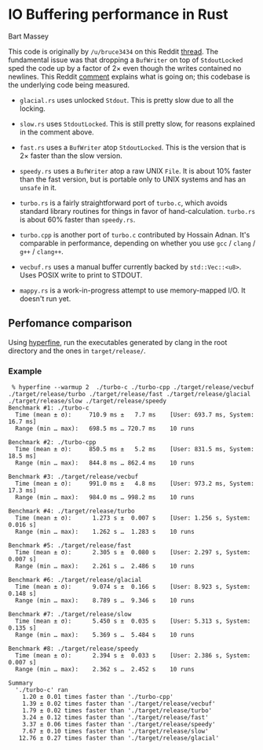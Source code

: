 # IO Buffering performance in Rust
Bart Massey

This code is originally by `/u/bruce3434` on this Reddit
[thread](https://www.reddit.com/r/rust/comments/dogxk8/why_does_buffering_the_already_buffered_stdout/). The
fundamental issue was that dropping a `BufWriter` on top of
`StdoutLocked` sped the code up by a factor of 2× even
though the writes contained no newlines. This Reddit
[comment](https://www.reddit.com/r/rust/comments/dogxk8/why_does_buffering_the_already_buffered_stdout/f5oxnlg?utm_source=share&utm_medium=web2x)
explains what is going on; this codebase is the underlying
code being measured.

* `glacial.rs` uses unlocked `Stdout`. This is pretty slow
  due to all the locking.

* `slow.rs` uses `StdoutLocked`. This is still pretty slow,
  for reasons explained in the comment above.

* `fast.rs` uses a `BufWriter` atop `StdoutLocked`. This is
  the version that is 2× faster than the slow version.

* `speedy.rs` uses a `BufWriter` atop a raw UNIX `File`. It
  is about 10% faster than the fast version, but is portable
  only to UNIX systems and has an `unsafe` in it.

* `turbo.rs` is a fairly straightforward port of `turbo.c`,
  which avoids standard library routines for things in favor
  of hand-calculation. `turbo.rs` is about 60% faster than
  `speedy.rs`.
  
* `turbo.cpp` is another port of `turbo.c` contributed by
  Hossain Adnan. It's comparable in performance, depending
  on whether you use `gcc` / `clang` / `g++` / `clang++`.

* `vecbuf.rs` uses a manual buffer currently backed by 
  `std::Vec::<u8>`. Uses POSIX write to print to STDOUT.

* `mappy.rs` is a work-in-progress attempt to use
  memory-mapped I/O. It doesn't run yet.


## Perfomance comparison

Using [hyperfine](https://github.com/sharkdp/hyperfine), run
the executables generated by clang in the root directory and
the ones in `target/release/`. 

### Example

```
 % hyperfine --warmup 2  ./turbo-c ./turbo-cpp ./target/release/vecbuf ./target/release/turbo ./target/release/fast ./target/release/glacial ./target/release/slow ./target/release/speedy
Benchmark #1: ./turbo-c
  Time (mean ± σ):     710.9 ms ±   7.7 ms    [User: 693.7 ms, System: 16.7 ms]
  Range (min … max):   698.5 ms … 720.7 ms    10 runs
 
Benchmark #2: ./turbo-cpp
  Time (mean ± σ):     850.5 ms ±   5.2 ms    [User: 831.5 ms, System: 18.5 ms]
  Range (min … max):   844.8 ms … 862.4 ms    10 runs
 
Benchmark #3: ./target/release/vecbuf
  Time (mean ± σ):     991.0 ms ±   4.8 ms    [User: 973.2 ms, System: 17.3 ms]
  Range (min … max):   984.0 ms … 998.2 ms    10 runs
 
Benchmark #4: ./target/release/turbo
  Time (mean ± σ):      1.273 s ±  0.007 s    [User: 1.256 s, System: 0.016 s]
  Range (min … max):    1.262 s …  1.283 s    10 runs
 
Benchmark #5: ./target/release/fast
  Time (mean ± σ):      2.305 s ±  0.080 s    [User: 2.297 s, System: 0.007 s]
  Range (min … max):    2.261 s …  2.486 s    10 runs
 
Benchmark #6: ./target/release/glacial
  Time (mean ± σ):      9.074 s ±  0.166 s    [User: 8.923 s, System: 0.148 s]
  Range (min … max):    8.789 s …  9.346 s    10 runs
 
Benchmark #7: ./target/release/slow
  Time (mean ± σ):      5.450 s ±  0.035 s    [User: 5.313 s, System: 0.135 s]
  Range (min … max):    5.369 s …  5.484 s    10 runs
 
Benchmark #8: ./target/release/speedy
  Time (mean ± σ):      2.394 s ±  0.033 s    [User: 2.386 s, System: 0.007 s]
  Range (min … max):    2.362 s …  2.452 s    10 runs
 
Summary
  './turbo-c' ran
    1.20 ± 0.01 times faster than './turbo-cpp'
    1.39 ± 0.02 times faster than './target/release/vecbuf'
    1.79 ± 0.02 times faster than './target/release/turbo'
    3.24 ± 0.12 times faster than './target/release/fast'
    3.37 ± 0.06 times faster than './target/release/speedy'
    7.67 ± 0.10 times faster than './target/release/slow'
   12.76 ± 0.27 times faster than './target/release/glacial'
```